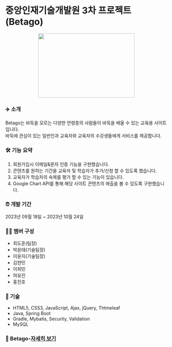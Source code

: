 # 중앙인재기술개발원 3차 프로젝트(Betago) 

<p align="center"><img src="https://www.notion.so/image/https%3A%2F%2Fprod-files-secure.s3.us-west-2.amazonaws.com%2F919089e2-ea1d-4aee-a82c-bcc7b08f6289%2Feab67736-566e-4ae5-b300-c43d8663dc4d%2F2.png?table=block&id=35f0b011-ec5c-4668-916c-11c1a42c0bce&spaceId=919089e2-ea1d-4aee-a82c-bcc7b08f6289&width=2000&userId=8e26c7bd-f6ab-4d8d-ae3a-a85fc0fa7c3e&cache=v2" height="200px" width="300px"></p>

### ✈️ 소개

Betago는 바둑을 모르는 다양한 연령층의 사람들이 바둑을 배울 수 있는 교육용 사이트 입니다.
<br>
바둑에 관심이 있는 일반인과 교육자와 교육자의 수강생들에게 서비스를 제공합니다.

### 🛠 기능 요약
1. 회원가입시 이메일&문자 인증 기능을 구현했습니다.
2. 콘텐츠를 원하는 기간을 교육자 및 학습자가 추가/신청 할 수 있도록 했습니다.
3. 교육자가 학습자의 숙제를 평가 할 수 있는 기능이 있습니다.
4. Google Chart API를 통해 해당 사이트 콘텐츠의 매출을 볼 수 있도록 구현했습니다.

### ⏰ 개발 기간
2023년 09월 18일 ~ 2023년 10월 24일

### 👩‍💻 멤버 구성
- 최도훈(팀장)
- 박윤태(기술팀장)
- 이윤지(기술팀장)
- 김현민
- 이희민
- 허유진
- 홍진호

### 📌 기술
- HTML5, CSS3, JavaScript, Ajax, jQuery, Thtmeleaf
- Java, Spring Boot
- Gradle, Mybatis, Security, Validation
- MySQL

### 📌 Betago-[자세히 보기](https://yuntae.notion.site/Betago-35f0b011ec5c4668916c11c1a42c0bce)
